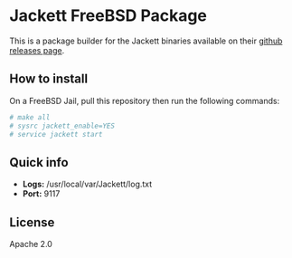 # Jackett FreeBSD Package

This is a package builder for the Jackett binaries available on their [github releases page][jackett-releases].

## How to install

On a FreeBSD Jail, pull this repository then run the following commands:

```bash
# make all
# sysrc jackett_enable=YES
# service jackett start
```

## Quick info

- **Logs:** /usr/local/var/Jackett/log.txt
- **Port:** 9117

## License

Apache 2.0

[jackett-releases]: https://github.com/Jackett/Jackett/releases
